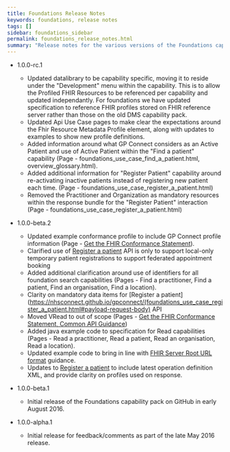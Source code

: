 ```yaml
---
title: Foundations Release Notes
keywords: foundations, release notes
tags: []
sidebar: foundations_sidebar
permalink: foundations_release_notes.html
summary: "Release notes for the various versions of the Foundations capability."
---
```


- 1.0.0-rc.1
  - Updated datalibrary to be capability specific, moving it to reside under the "Development" menu within the capability. This is to allow the Profiled FHIR Resources to be referenced per capability and updated independantly. For foundations we have updated specification to reference FHIR profiles stored on FHIR reference server rather than those on the old DMS capability pack.
  - Updated Api Use Case pages to make clear the expectations around the Fhir Resource Metadata Profile element, along with updates to examples to show new profile definitions.
  - Added information around what GP Connect considers as an Active Patient and use of Active Patient within the "Find a patient" capability (Page - foundations_use_case_find_a_patient.html, overview_glossary.html).
  - Added additional information for "Register Patient" capability around re-activating inactive patients instead of registering new patient each time. (Page - foundations_use_case_register_a_patient.html)
  - Removed the Practitioner and Organization as mandatory resources within the response bundle for the "Register Patient" interaction (Page - foundations_use_case_register_a_patient.html)

- 1.0.0-beta.2
  - Updated example conformance profile to include GP Connect profile information (Page - [Get the FHIR Conformance Statement](https://nhsconnect.github.io/gpconnect/foundations_use_case_get_the_fhir_conformance_profile.html)).
  - Clarified use of [Register a patient](https://nhsconnect.github.io/gpconnect/foundations_use_case_register_a_patient.html) API is only to support local-only temporary patient registrations to support federated appointment booking
  - Added additional clarification around use of identifiers for all foundation search capabilities (Pages - Find a practitioner, Find a patient, Find an organisation, Find a location).
  - Clarity on mandatory data items for [Register a patient](https://nhsconnect.github.io/gpconnect/(foundations_use_case_register_a_patient.html#payload-request-body) API
  - Moved VRead to out of scope (Pages - [Get the FHIR Conformance Statement, Common API Guidance](https://nhsconnect.github.io/gpconnect/foundations_use_case_get_the_fhir_conformance_profile.html))
  - Added java example code to specification for Read capabilities (Pages - Read a practitioner, Read a patient, Read an organisation, Read a location).
  - Updated example code to bring in line with [FHIR Server Root URL format](https://nhsconnect.github.io/gpconnect/development_fhir_api_guidance.html#fhir-api-versioning) guidance.
  - Updates to [Register a patient](https://nhsconnect.github.io/gpconnect/foundations_use_case_register_a_patient.htm) to include latest operation definition XML, and provide clarity on profiles used on response.

- 1.0.0-beta.1
  - Initial release of the Foundations capability pack on GitHub in early August 2016.
  
- 1.0.0-alpha.1
  - Initial release for feedback/comments as part of the late May 2016 release.